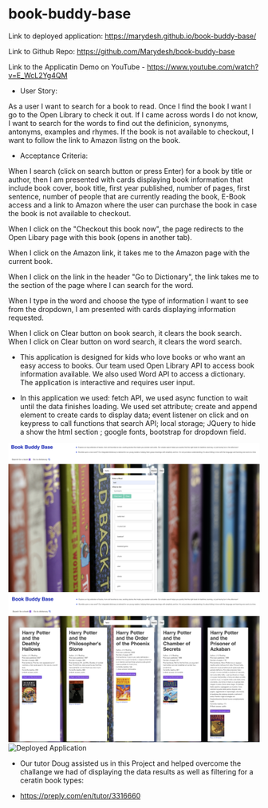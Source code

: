 # book-buddy-base

Link to deployed application: https://marydesh.github.io/book-buddy-base/

Link to Github Repo: https://github.com/Marydesh/book-buddy-base

Link to the Applicatin Demo on YouTube - https://www.youtube.com/watch?v=E_WcL2Yg4QM

* User Story: 

As a user I want to search for a book to read. Once I find the book I want I go to the Open Library to check it out. If I came across words I do not know, I want to search for the words to find out the definicion, synonyms, antonyms, examples and rhymes. If the book is not available to checkout, I want to follow the link to Amazon listng on the book.

* Acceptance Criteria:

When I search (click on search button or press Enter) for a book by title or author, 
then I am presented with cards displaying book information that include book cover, book title, first year published, number of pages, first sentence, number of people that are currently reading the book, E-Book access and a link to Amazon where the user can purchase the book in case the book is not available to checkout. 

When I click on the "Checkout this book now", the page redirects to the Open Libary page with this book (opens in another tab).

When I click on the Amazon link, it takes me to the Amazon page with the current book.

When I click on the link in the header "Go to Dictionary", the link takes me to the section of the page where I can search for the word.

When I type in the word and choose the type of information I want to see from the dropdown, I am presented with cards displaying information requested.

When I click on Clear button on book search, it clears the book search.
When I click on Clear button on word search, it clears the word search.


- This application is designed for kids who love books or who want an easy access to books. Our team used Open Library API to access book information available. We also used Word API to access a dictionary. The application is interactive and requires user input. 


- In this application we used: fetch API, we used async function to wait until the data finishes loading. We used set attribute; create and append element to create cards to display data; event listener on click and on keypress to call functions that search API; local storage; JQuery to hide a show the html section ; google fonts, bootstrap for dropdown field. 


![Deployed Application 1](<Assets/images/Deployed Application 1.png>)
![Deployed Application ](<Assets/images/Deployed Application 2.png>)
![Deployed Application ](<Assets/images/Deployed Application 3.png>)


* Our tutor Doug assisted us in this Project and helped overcome the challange we had of displaying the data results as well as filtering for a ceratin book types:
- https://preply.com/en/tutor/3316660
